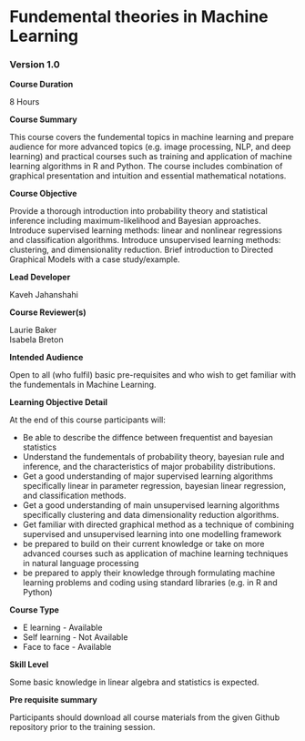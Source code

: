 # Fundemental theories in Machine Learning

### Version 1.0

**Course Duration**

8 Hours

**Course Summary**

This course covers the fundemental topics in machine learning and prepare audience for more advanced topics (e.g. image processing, NLP, and deep learning) and practical courses such as training and application of machine learning algorithms in R and Python. The course includes combination of graphical presentation and intuition and essential mathematical notations. 

**Course Objective**

Provide a thorough introduction into probability theory and statistical inference including maximum-likelihood and Bayesian approaches. Introduce supervised learning methods: linear and nonlinear regressions and classification algorithms. Introduce unsupervised learning methods: clustering, and dimensionality reduction. Brief introduction to Directed Graphical Models with a case study/example. 

**Lead Developer**

Kaveh Jahanshahi

**Course Reviewer(s)**

Laurie Baker <br />
Isabela Breton

**Intended Audience**

Open to all (who fulfil) basic pre-requisites and who wish to get familiar with the fundementals in Machine Learning. 

**Learning Objective Detail**

At the end of this course participants will:

*	Be able to describe the diffence between frequentist and bayesian statistics
*	Understand the fundementals of probability theory, bayesian rule and inference, and the characteristics of major probability distributions.
*	Get a good understanding of major supervised learning algorithms specifically linear in parameter regression, bayesian linear regression, and classification methods.
*	Get a good understanding of main unsupervised learning algorithms specifically clustering and data dimensionality reduction algorithms.
* Get familiar with directed graphical method as a technique of combining supervised and unsupervised learning into one modelling framework
* be prepared to build on their current knowledge or take on more advanced courses such as application of machine learning techniques in natural 
language processing  
* be prepared to apply their knowledge through formulating machine learning problems and coding using standard libraries (e.g. in R and Python) 

**Course Type** 

* E learning - Available 
* Self learning -  Not Available
* Face to face - Available 

**Skill Level**

Some basic knowledge in linear algebra and statistics is expected.

**Pre requisite summary** 

Participants should download all course materials from the given Github repository prior to the training session.  
